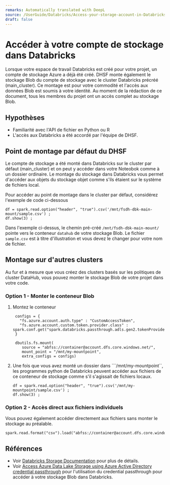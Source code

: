 ```yaml
---
remarks: Automatically translated with DeepL
source: /UserGuide/Databricks/Access-your-storage-account-in-Databricks.md
draft: false
---
```


# Accéder à votre compte de stockage dans Databricks

Lorsque votre espace de travail Databricks est créé pour votre projet, un compte de stockage Azure a déjà été créé. DHSF  monte également le stockage Blob du compte de stockage avec le cluster Databricks précréé (main_cluster). Ce montage est pour votre commodité et l'accès aux données Blob est soumis à votre identité. Au moment de la rédaction de ce document, tous les membres du projet ont un accès complet au stockage Blob.

## Hypothèses
- Familiarité avec l'API de fichier en Python ou R
- L'accès aux Databricks a été accordé par l'équipe de DHSF.

## Point de montage par défaut du DHSF

Le compte de stockage a été monté dans Databricks sur le cluster par défaut (main_cluster) et on peut y accéder dans votre Noteobok comme à un dossier ordinaire.
Le montage du stockage dans Databricks vous permet d'accéder aux objets du stockage objet comme s'ils étaient sur le système de fichiers local.

Pour accéder au point de montage dans le cluster par défaut, considérez l'exemple de code ci-dessous
```
df = spark.read.option("header", "true").csv('/mnt/fsdh-dbk-main-mount/sample.csv') ;
df.show(3) ;
```
Dans l'exemple ci-dessus, le chemin pré-créé `/mnt/fsdh-dbk-main-mount/` pointe vers le conteneur `datahub` de votre stockage Blob. Le fichier `sample.csv` est à titre d'illustration et vous devez le changer pour votre nom de fichier.

## Montage sur d'autres clusters

Au fur et à mesure que vous créez des clusters basés sur les politiques de cluster DataHub, vous pouvez monter le stockage Blob de votre projet dans votre code.

### Option 1 - Monter le conteneur Blob

1. Montez le conteneur

   ```
    configs = {
      "fs.azure.account.auth.type" : "CustomAccessToken",
      "fs.azure.account.custom.token.provider.class" : spark.conf.get("spark.databricks.passthrough.adls.gen2.tokenProviderClassName")
    }

    dbutils.fs.mount(
       source = "abfss://container@account.dfs.core.windows.net/",
       mount_point = "/mnt/my-mountpoint",
       extra_configs = configs)
   ```
2. Une fois que vous avez monté un dossier dans ```/mnt/my-mountpoint``, les programmes python de Databricks peuvent accéder aux fichiers de ce conteneur de stockage comme s'il s'agissait de fichiers locaux.
    ```
    df = spark.read.option("header", "true").csv('/mnt/my-mountpoint/sample.csv') ;
    df.show(3) ;
    ```

### Option 2 - Accès direct aux fichiers individuels

Vous pouvez également accéder directement aux fichiers sans monter le stockage au préalable.
```
spark.read.format("csv").load("abfss://container@account.dfs.core.windows.net/sample.csv").collect()
```

## Références

- Voir [Databricks Storage Documentation](https://docs.microsoft.com/en-us/azure/databricks/data/data-sources/azure/azure-storage) pour plus de détails.
- Voir [Access Azure Data Lake Storage using Azure Active Directory credential passthrough](https://learn.microsoft.com/en-us/azure/databricks/data-governance/credential-passthrough/adls-passthrough) pour l'utilisation du credential passthrough pour accéder à votre stockage Blob dans Databricks.
